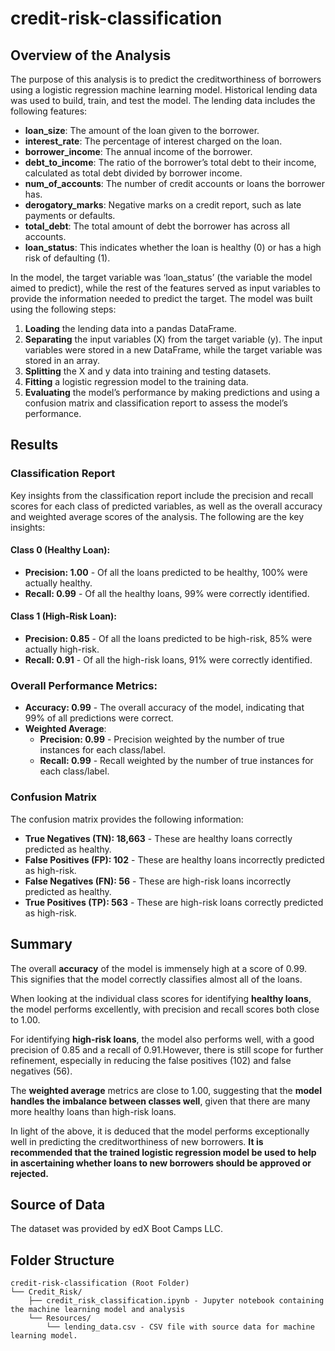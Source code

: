 # credit-risk-classification

## Overview of the Analysis
The purpose of this analysis is to predict the creditworthiness of borrowers using a logistic regression machine learning model. Historical lending data was used to build, train, and test the model. The lending data includes the following features:
- **loan_size**: The amount of the loan given to the borrower.
- **interest_rate**: The percentage of interest charged on the loan.
- **borrower_income**: The annual income of the borrower.
- **debt_to_income**: The ratio of the borrower’s total debt to their income, calculated as total debt divided by borrower income.
- **num_of_accounts**: The number of credit accounts or loans the borrower has.
- **derogatory_marks**: Negative marks on a credit report, such as late payments or defaults.
- **total_debt**: The total amount of debt the borrower has across all accounts.
- **loan_status**: This indicates whether the loan is healthy (0) or has a high risk of defaulting (1).

In the model, the target variable was ‘loan_status’ (the variable the model aimed to predict), while the rest of the features served as input variables to provide the information needed to predict the target. The model was built using the following steps:
1. **Loading** the lending data into a pandas DataFrame.
2. **Separating** the input variables (X) from the target variable (y). The input variables were stored in a new DataFrame, while the target variable was stored in an array.
3. **Splitting** the X and y data into training and testing datasets.
4. **Fitting** a logistic regression model to the training data.
5. **Evaluating** the model’s performance by making predictions and using a confusion matrix and classification report to assess the model’s performance.

## Results

### Classification Report
Key insights from the classification report include the precision and recall scores for each class of predicted variables, as well as the overall accuracy and weighted average scores of the analysis. The following are the key insights:

#### Class 0 (Healthy Loan):
- **Precision: 1.00** - Of all the loans predicted to be healthy, 100% were actually healthy.
- **Recall: 0.99** - Of all the healthy loans, 99% were correctly identified.

#### Class 1 (High-Risk Loan):
- **Precision: 0.85** - Of all the loans predicted to be high-risk, 85% were actually high-risk.
- **Recall: 0.91** - Of all the high-risk loans, 91% were correctly identified.

### Overall Performance Metrics:
- **Accuracy: 0.99** - The overall accuracy of the model, indicating that 99% of all predictions were correct.
- **Weighted Average**:
  - **Precision: 0.99** - Precision weighted by the number of true instances for each class/label.
  - **Recall: 0.99** - Recall weighted by the number of true instances for each class/label.

### Confusion Matrix
The confusion matrix provides the following information:
- **True Negatives (TN): 18,663** - These are healthy loans correctly predicted as healthy.
- **False Positives (FP): 102** - These are healthy loans incorrectly predicted as high-risk.
- **False Negatives (FN): 56** - These are high-risk loans incorrectly predicted as healthy.
- **True Positives (TP): 563** - These are high-risk loans correctly predicted as high-risk.

## Summary
The overall **accuracy** of the model is immensely high at a score of 0.99. This signifies that the model correctly classifies almost all of the loans.

When looking at the individual class scores for identifying **healthy loans**, the model performs excellently, with precision and recall scores both close to 1.00.

For identifying **high-risk loans**, the model also performs well, with a good precision of 0.85 and a recall of 0.91.However, there is still scope for further refinement, especially in reducing the false positives (102) and false negatives (56).

The **weighted average** metrics are close to 1.00, suggesting that the **model handles the imbalance between classes well**, given that there are many more healthy loans than high-risk loans.

In light of the above, it is deduced that the model performs exceptionally well in predicting the creditworthiness of new borrowers.  **It is recommended that the trained logistic regression model be used to help in ascertaining whether loans to new borrowers should be approved or rejected.**

## Source of Data
The dataset was provided by edX Boot Camps LLC.

## Folder Structure
```
credit-risk-classification (Root Folder)
└── Credit_Risk/
    ├── credit_risk_classification.ipynb - Jupyter notebook containing the machine learning model and analysis
    └── Resources/
        └── lending_data.csv - CSV file with source data for machine learning model.
```
